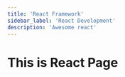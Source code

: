 ```yaml
---
title: 'React Framework'
sidebar_label: 'React Development'
description: 'Awesome react'
---
```


# This is React Page